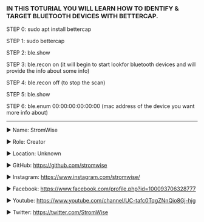 ### IN THIS TOTURIAL YOU WILL LEARN HOW TO IDENTIFY & TARGET BLUETOOTH DEVICES WITH BETTERCAP.



STEP 0:  sudo apt install  bettercap

STEP 1:  sudo bettercap

STEP 2:  ble.show

STEP 3:  ble.recon on (it will begin to start lookfor bluetooth devices and will provide the info about some info)

STEP 4:  ble.recon off (to stop the scan)

STEP 5:  ble.show

STEP 6:  ble.enum 00:00:00:00:00:00 (mac address of the device you want more info about)



____________________________________________________________________________________________________________________________________________
▶ Name: StromWise

▶ Role: Creator

▶ Location: Unknown

▶ GitHub: https://github.com/stromwise 

▶ Instagram: https://www.instagram.com/stromwise/ 

▶ Facebook: https://www.facebook.com/profile.php?id=100093706328777

▶ Youtube: https://www.youtube.com/channel/UC-tafc0TqgZNnQio8Gj-hjg 

▶ Twitter: https://twitter.com/StromWise 
